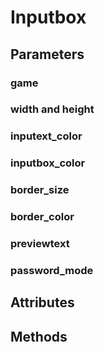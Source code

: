 # Inputbox

## Parameters

### game
### width and height
### inputext_color
### inputbox_color
### border_size
### border_color
### previewtext
### password_mode

## Attributes
## Methods
